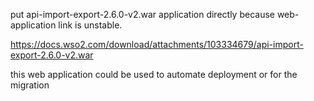 put api-import-export-2.6.0-v2.war application directly because web-application link is unstable.

https://docs.wso2.com/download/attachments/103334679/api-import-export-2.6.0-v2.war

this web application could be used to automate deployment or for the migration

